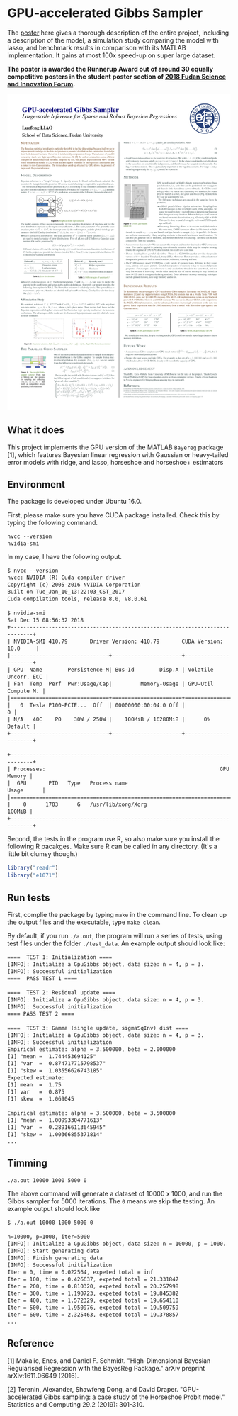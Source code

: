 # GPU-accelerated Gibbs Sampler
The [poster](https://github.com/Banana1530/GPU-accelerated-Gibbs-Sampler/blob/master/LLF-poster-final.jpg) here gives a thorough description of the entire project, including a description of the model, a simulation study comparing the model with lasso, and benchmark results in comparison with its MATLAB implementation. It gains at most 100x speed-up on super large dataset.

__The poster is awarded the Runnerup Award out of around 30 equally competitive posters in the student poster section of [2018 Fudan Science and Innovation Forum](https://fbdc.fudan.edu.cn/2018/27/66/c20519a206694/page.htm).__

![poster](LLF-poster-final.jpg)

## What it does

This project implements the GPU version of the MATLAB `Bayereg` package [1], which features Bayesian linear regression with  Gaussian or heavy-tailed error models with ridge, and lasso, horseshoe and horseshoe+ estimators

## Environment

The package is developed under Ubuntu 16.0.

First, please make sure you have CUDA package installed. Check this by typing the following command.

```shell
nvcc --version
nvidia-smi
```

In my case, I have the following output.

```shell
$ nvcc --version
nvcc: NVIDIA (R) Cuda compiler driver
Copyright (c) 2005-2016 NVIDIA Corporation
Built on Tue_Jan_10_13:22:03_CST_2017
Cuda compilation tools, release 8.0, V8.0.61

$ nvidia-smi
Sat Dec 15 08:56:32 2018
+-----------------------------------------------------------------------------+
| NVIDIA-SMI 410.79       Driver Version: 410.79       CUDA Version: 10.0     |
|-------------------------------+----------------------+----------------------+
| GPU  Name        Persistence-M| Bus-Id        Disp.A | Volatile Uncorr. ECC |
| Fan  Temp  Perf  Pwr:Usage/Cap|         Memory-Usage | GPU-Util  Compute M. |
|===============================+======================+======================|
|   0  Tesla P100-PCIE...  Off  | 00000000:00:04.0 Off |                    0 |
| N/A   40C    P0    30W / 250W |    100MiB / 16280MiB |      0%      Default |
+-------------------------------+----------------------+----------------------+

+-----------------------------------------------------------------------------+
| Processes:                                                       GPU Memory |
|  GPU       PID   Type   Process name                             Usage      |
|=============================================================================|
|    0      1703      G   /usr/lib/xorg/Xorg                           100MiB |
+-----------------------------------------------------------------------------+
```

Second, the tests in the program use R, so also make sure you install the following R pacakges. Make sure R can be called in any directory. (It's a little bit clumsy though.)

```R
library("readr")
library("e1071")
```

## Run tests

First, complie the package by typing `make` in the command line. To clean up the output files and the executable, type `make clean`.

By default, if you run `./a.out`, the program will run a series of tests, using test files under the folder `./test_data`. An example output should look like:

```
====  TEST 1: Initialization ====
[INFO]: Initialize a GpuGibbs object, data size: n = 4, p = 3.
[INFO]: Successful initialization
====  PASS TEST 1 ====

====  TEST 2: Residual update ====
[INFO]: Initialize a GpuGibbs object, data size: n = 4, p = 3.
[INFO]: Successful initialization
==== PASS TEST 2 ====

====  TEST 3: Gamma (single update, sigmaSqInv) dist ====
[INFO]: Initialize a GpuGibbs object, data size: n = 4, p = 3.
[INFO]: Successful initialization
Empirical estimate: alpha = 3.500000, beta = 2.000000
[1] "mean =  1.744453694125"
[1] "var  =  0.874717715798537"
[1] "skew =  1.03556626743185"
Expected estimate:
[1] mean  =  1.75
[1] var   =  0.875
[1] skew  =  1.069045

Empirical estimate: alpha = 3.500000, beta = 3.500000
[1] "mean =  1.00993304771613"
[1] "var  =  0.289166113645945"
[1] "skew =  1.00366855371814"
...
```

## Timming

```shell
./a.out 10000 1000 5000 0
```

The above command will generate a dataset of 10000 x 1000, and run the Gibbs sampler for 5000 iterations. The `0` means we skip the testing. An example output should look like

```shell
$ ./a.out 10000 1000 5000 0

n=10000, p=1000, iter=5000
[INFO]: Initialize a GpuGibbs object, data size: n = 10000, p = 1000.
[INFO]: Start generating data
[INFO]: Finish generating data
[INFO]: Successful initialization
Iter = 0, time = 0.022564, expeted total = inf
Iter = 100, time = 0.426637, expeted total = 21.331847
Iter = 200, time = 0.810320, expeted total = 20.257998
Iter = 300, time = 1.190723, expeted total = 19.845382
Iter = 400, time = 1.572329, expeted total = 19.654110
Iter = 500, time = 1.950976, expeted total = 19.509759
Iter = 600, time = 2.325463, expeted total = 19.378857
...
```

## Reference

[1] Makalic, Enes, and Daniel F. Schmidt. "High-Dimensional Bayesian Regularised Regression with the BayesReg Package." arXiv preprint arXiv:1611.06649 (2016).

[2] Terenin, Alexander, Shawfeng Dong, and David Draper. "GPU-accelerated Gibbs sampling: a case study of the Horseshoe Probit model." Statistics and Computing 29.2 (2019): 301-310.
